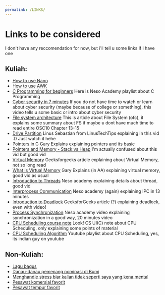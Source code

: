 ```yaml
---
permalink: /LINKS/
---
```


# Links to be considered
I don't have any reccomendation for now, but i'll tell u some links if i have one
<br>
## Kuliah: 
- [How to use Nano](https://www.youtube.com/watch?v=Jf0ZJZJ8jlI) <br>
- [How to use AWK](https://www.youtube.com/watch?v=9YOZmI-zWok) <br>
- [C Programming for beginners](https://youtube.com/playlist?list=PLBlnK6fEyqRhX6r2uhhlubuF5QextdCSM) Here is Neso Academy playlist about C Programming <br>
- [Cyber security in 7 minutes](https://www.youtube.com/watch?v=inWWhr5tnEA) If you do not have time to watch or learn about cyber security (maybe because of college or something), this video tells u some basic or intro about cyber security <br>
- [File system architecture](https://www.freecodecamp.org/news/file-systems-architecture-explained/) This is article about File System (ofc), it explains some summary about FS if maybe u dont have much time to read entire OSC10 Chapter 13-15 <br>
- [Drive Partition](https://www.youtube.com/watch?v=AeUM4kR67XQ) Linus Sebastian from LinusTechTips explaining in this vid :D Just watch it hehe
- [Pointers in C](https://www.youtube.com/watch?v=mw1qsMieK5c) Gary Explains explaining pointers and its basic
- [Pointers and Memory - Stack vs Heap](https://www.youtube.com/watch?v=_8-ht2AKyH4) I'm actually confused about this vid but good vid
- [Virtual Memory](https://www.geeksforgeeks.org/virtual-memory-in-operating-system/) Geeksforgeeks article explaining about Virtual Memory, not so long read
- [What is Virtual Memory](https://www.youtube.com/watch?v=2quKyPnUShQ) Gary Explains (in AA) explaining virtual memory, good vid as usual
- [Introduction to Threads](https://www.youtube.com/watch?v=LOfGJcVnvAk) Neso academy explaining details about thread, good vid
- [Interprocess Communication](https://www.youtube.com/watch?v=dJuYKfR8vec) Neso academy (again) explaining IPC in 13 minutes
- [Introduction to Deadlock](https://www.geeksforgeeks.org/introduction-of-deadlock-in-operating-system/) GeeksforGeeks article (?) explaining deadlock, even with video!
- [Process Synchronization](https://www.youtube.com/watch?v=ph2awKa8r5Y) Neso academy video explaining synchronization in a good way, 20 minutes video
- [CPU Scheduling course note](https://www.cs.uic.edu/~jbell/CourseNotes/OperatingSystems/5_CPU_Scheduling.html) Look! CS UI(C) note about CPU Scheduling, only explaining some points of material
- [CPU Scheduling Algorithm](https://www.youtube.com/watch?v=AiVKIdGheEU&list=PLIY8eNdw5tW_lHyageTADFKBt9weJXndE) Youtube playlist about CPU Scheduling, yes, its indian guy on youtube

## Non-Kuliah:
- [Lagu bagus](https://ristek.link/kabooor)
- [Danau-danau pemenang nominasi di Bumi](https://en.wikipedia.org/wiki/Lake#Notable_lakes_on_Earth)
- [Menghandle stress biar kalian tidak seperti saya yang kena mental](https://www.youtube.com/watch?v=zDlz5N6DXuE)
- [Pesawat komersial favorit](https://en.wikipedia.org/wiki/Airbus_A350)
- [Pesawat tempur favorit](https://en.wikipedia.org/wiki/McDonnell_Douglas_F-15E_Strike_Eagle)
